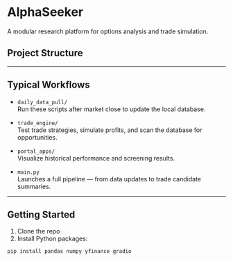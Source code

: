 # AlphaSeeker

A modular research platform for options analysis and trade simulation.

## Project Structure


---

## Typical Workflows

- `daily_data_pull/`  
  Run these scripts after market close to update the local database.

- `trade_engine/`  
  Test trade strategies, simulate profits, and scan the database for opportunities.

- `portal_apps/`  
  Visualize historical performance and screening results.

- `main.py`  
  Launches a full pipeline — from data updates to trade candidate summaries.

---

## Getting Started

1. Clone the repo
2. Install Python packages:

```bash
pip install pandas numpy yfinance gradio

